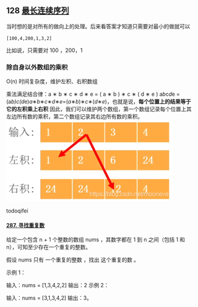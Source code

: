 ## 128 [ 最长连续序列](https://leetcode-cn.com/problems/longest-consecutive-sequence/)

当时想的是对所有的做向上的处理。后来看答案才知道只需要对最小的做就可以

```
[100,4,200,1,3,2]
```

比如说，只需要对 100 ，200，1



### 除自身以外数组的乘积

O(n) 时间复杂度，维护左积、右积数组

乘法满足结合律：a ∗ b ∗ c ∗ d ∗ e = ( a ∗ b ) ∗ c ∗ ( d ∗ e ) a*b*c*d*e = (a*b)*c*(d*e)*a*∗*b*∗*c*∗*d*∗*e*=(*a*∗*b*)∗*c*∗(*d*∗*e*)，也就是说，**每个位置上的结果等于它的左积乘上右积**
因此，我们可以维护两个数组，第一个数组记录每个位置上其左边所有数的乘积，第二个数组记录其右边所有数的乘积。
![在这里插入图片描述](../img/watermark,type_ZmFuZ3poZW5naGVpdGk,shadow_10,text_aHR0cHM6Ly9ibG9nLmNzZG4ubmV0L21vb25ldmU=,size_16,color_FFFFFF,t_70.png)







todoqifei

#### [287. 寻找重复数](https://leetcode-cn.com/problems/find-the-duplicate-number/)



给定一个包含 n + 1 个整数的数组 nums ，其数字都在 1 到 n 之间（包括 1 和 n），可知至少存在一个重复的整数。

假设 nums 只有 一个重复的整数 ，找出 这个重复的数 。

 示例 1：

输入：nums = [1,3,4,2,2]
输出：2
示例 2：

输入：nums = [3,1,3,4,2]
输出：3。
